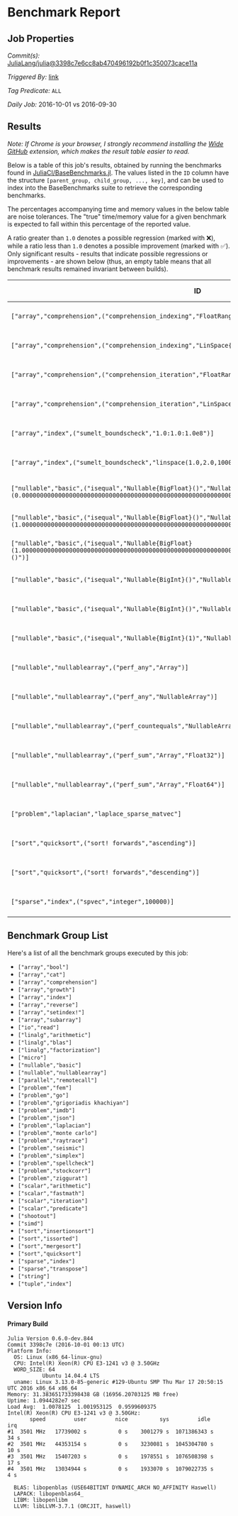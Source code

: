 # Benchmark Report

## Job Properties

*Commit(s):* [JuliaLang/julia@3398c7e6cc8ab470496192b0f1c350073cace11a](https://github.com/JuliaLang/julia/commit/3398c7e6cc8ab470496192b0f1c350073cace11a)

*Triggered By:* [link](https://github.com/JuliaLang/julia/commit/3398c7e6cc8ab470496192b0f1c350073cace11a#commitcomment-19251664)

*Tag Predicate:* `ALL`

*Daily Job:* 2016-10-01 vs 2016-09-30

## Results

*Note: If Chrome is your browser, I strongly recommend installing the [Wide GitHub](https://chrome.google.com/webstore/detail/wide-github/kaalofacklcidaampbokdplbklpeldpj?hl=en)
extension, which makes the result table easier to read.*

Below is a table of this job's results, obtained by running the benchmarks found in
[JuliaCI/BaseBenchmarks.jl](https://github.com/JuliaCI/BaseBenchmarks.jl). The values
listed in the `ID` column have the structure `[parent_group, child_group, ..., key]`,
and can be used to index into the BaseBenchmarks suite to retrieve the corresponding
benchmarks.

The percentages accompanying time and memory values in the below table are noise tolerances. The "true"
time/memory value for a given benchmark is expected to fall within this percentage of the reported value.

A ratio greater than `1.0` denotes a possible regression (marked with :x:), while a ratio less
than `1.0` denotes a possible improvement (marked with :white_check_mark:). Only significant results - results
that indicate possible regressions or improvements - are shown below (thus, an empty table means that all
benchmark results remained invariant between builds).

| ID | time ratio | memory ratio |
|----|------------|--------------|
| `["array","comprehension",("comprehension_indexing","FloatRange{Float64}")]` | 1.31 (30%) :x: | 1.00 (1%)  |
| `["array","comprehension",("comprehension_indexing","LinSpace{Float64}")]` | 1.37 (30%) :x: | 1.00 (1%)  |
| `["array","comprehension",("comprehension_iteration","FloatRange{Float64}")]` | 1.20 (15%) :x: | 1.00 (1%)  |
| `["array","comprehension",("comprehension_iteration","LinSpace{Float64}")]` | 1.16 (15%) :x: | 1.00 (1%)  |
| `["array","index",("sumelt_boundscheck","1.0:1.0:1.0e8")]` | 0.49 (40%) :white_check_mark: | 1.00 (1%)  |
| `["array","index",("sumelt_boundscheck","linspace(1.0,2.0,10000000)")]` | 0.40 (40%) :white_check_mark: | 1.00 (1%)  |
| `["nullable","basic",("isequal","Nullable{BigFloat}()","Nullable{BigFloat}(0.000000000000000000000000000000000000000000000000000000000000000000000000000000)")]` | 1.50 (15%) :x: | 1.00 (1%)  |
| `["nullable","basic",("isequal","Nullable{BigFloat}()","Nullable{BigFloat}(1.000000000000000000000000000000000000000000000000000000000000000000000000000000)")]` | 1.50 (15%) :x: | 1.00 (1%)  |
| `["nullable","basic",("isequal","Nullable{BigFloat}(1.000000000000000000000000000000000000000000000000000000000000000000000000000000)","Nullable{BigFloat}()")]` | 1.50 (15%) :x: | 1.00 (1%)  |
| `["nullable","basic",("isequal","Nullable{BigInt}()","Nullable{BigInt}(0)")]` | 1.50 (15%) :x: | 1.00 (1%)  |
| `["nullable","basic",("isequal","Nullable{BigInt}()","Nullable{BigInt}(1)")]` | 1.50 (15%) :x: | 1.00 (1%)  |
| `["nullable","basic",("isequal","Nullable{BigInt}(1)","Nullable{BigInt}()")]` | 0.67 (15%) :white_check_mark: | 1.00 (1%)  |
| `["nullable","nullablearray",("perf_any","Array")]` | 1.19 (15%) :x: | 1.00 (1%)  |
| `["nullable","nullablearray",("perf_any","NullableArray")]` | 1.86 (15%) :x: | 1.00 (1%)  |
| `["nullable","nullablearray",("perf_countequals","NullableArray","BigInt")]` | 1.25 (15%) :x: | 1.00 (1%)  |
| `["nullable","nullablearray",("perf_sum","Array","Float32")]` | 1.26 (15%) :x: | 1.00 (1%)  |
| `["nullable","nullablearray",("perf_sum","Array","Float64")]` | 1.20 (15%) :x: | 1.00 (1%)  |
| `["problem","laplacian","laplace_sparse_matvec"]` | 1.17 (15%) :x: | 1.00 (1%)  |
| `["sort","quicksort",("sort! forwards","ascending")]` | 1.15 (15%) :x: | 1.00 (1%)  |
| `["sort","quicksort",("sort! forwards","descending")]` | 1.16 (15%) :x: | 1.00 (1%)  |
| `["sparse","index",("spvec","integer",100000)]` | 1.17 (15%) :x: | 1.00 (1%)  |

## Benchmark Group List

Here's a list of all the benchmark groups executed by this job:

- `["array","bool"]`
- `["array","cat"]`
- `["array","comprehension"]`
- `["array","growth"]`
- `["array","index"]`
- `["array","reverse"]`
- `["array","setindex!"]`
- `["array","subarray"]`
- `["io","read"]`
- `["linalg","arithmetic"]`
- `["linalg","blas"]`
- `["linalg","factorization"]`
- `["micro"]`
- `["nullable","basic"]`
- `["nullable","nullablearray"]`
- `["parallel","remotecall"]`
- `["problem","fem"]`
- `["problem","go"]`
- `["problem","grigoriadis khachiyan"]`
- `["problem","imdb"]`
- `["problem","json"]`
- `["problem","laplacian"]`
- `["problem","monte carlo"]`
- `["problem","raytrace"]`
- `["problem","seismic"]`
- `["problem","simplex"]`
- `["problem","spellcheck"]`
- `["problem","stockcorr"]`
- `["problem","ziggurat"]`
- `["scalar","arithmetic"]`
- `["scalar","fastmath"]`
- `["scalar","iteration"]`
- `["scalar","predicate"]`
- `["shootout"]`
- `["simd"]`
- `["sort","insertionsort"]`
- `["sort","issorted"]`
- `["sort","mergesort"]`
- `["sort","quicksort"]`
- `["sparse","index"]`
- `["sparse","transpose"]`
- `["string"]`
- `["tuple","index"]`

## Version Info

#### Primary Build

```
Julia Version 0.6.0-dev.844
Commit 3398c7e (2016-10-01 00:13 UTC)
Platform Info:
  OS: Linux (x86_64-linux-gnu)
  CPU: Intel(R) Xeon(R) CPU E3-1241 v3 @ 3.50GHz
  WORD_SIZE: 64
           Ubuntu 14.04.4 LTS
  uname: Linux 3.13.0-85-generic #129-Ubuntu SMP Thu Mar 17 20:50:15 UTC 2016 x86_64 x86_64
Memory: 31.383651733398438 GB (16956.20703125 MB free)
Uptime: 1.0944282e7 sec
Load Avg:  1.0078125  1.001953125  0.9599609375
Intel(R) Xeon(R) CPU E3-1241 v3 @ 3.50GHz: 
       speed         user         nice          sys         idle          irq
#1  3501 MHz   17739002 s          0 s    3001279 s  1071386343 s         34 s
#2  3501 MHz   44353154 s          0 s    3230081 s  1045304780 s         10 s
#3  3501 MHz   15407203 s          0 s    1978551 s  1076508398 s         17 s
#4  3501 MHz   13034944 s          0 s    1933070 s  1079022735 s          4 s

  BLAS: libopenblas (USE64BITINT DYNAMIC_ARCH NO_AFFINITY Haswell)
  LAPACK: libopenblas64_
  LIBM: libopenlibm
  LLVM: libLLVM-3.7.1 (ORCJIT, haswell)

```
